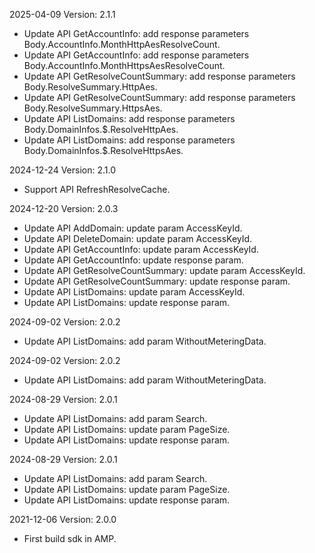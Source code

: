2025-04-09 Version: 2.1.1
- Update API GetAccountInfo: add response parameters Body.AccountInfo.MonthHttpAesResolveCount.
- Update API GetAccountInfo: add response parameters Body.AccountInfo.MonthHttpsAesResolveCount.
- Update API GetResolveCountSummary: add response parameters Body.ResolveSummary.HttpAes.
- Update API GetResolveCountSummary: add response parameters Body.ResolveSummary.HttpsAes.
- Update API ListDomains: add response parameters Body.DomainInfos.$.ResolveHttpAes.
- Update API ListDomains: add response parameters Body.DomainInfos.$.ResolveHttpsAes.


2024-12-24 Version: 2.1.0
- Support API RefreshResolveCache.


2024-12-20 Version: 2.0.3
- Update API AddDomain: update param AccessKeyId.
- Update API DeleteDomain: update param AccessKeyId.
- Update API GetAccountInfo: update param AccessKeyId.
- Update API GetAccountInfo: update response param.
- Update API GetResolveCountSummary: update param AccessKeyId.
- Update API GetResolveCountSummary: update response param.
- Update API ListDomains: update param AccessKeyId.
- Update API ListDomains: update response param.


2024-09-02 Version: 2.0.2
- Update API ListDomains: add param WithoutMeteringData.


2024-09-02 Version: 2.0.2
- Update API ListDomains: add param WithoutMeteringData.


2024-08-29 Version: 2.0.1
- Update API ListDomains: add param Search.
- Update API ListDomains: update param PageSize.
- Update API ListDomains: update response param.


2024-08-29 Version: 2.0.1
- Update API ListDomains: add param Search.
- Update API ListDomains: update param PageSize.
- Update API ListDomains: update response param.


2021-12-06 Version: 2.0.0
- First build sdk in AMP.

